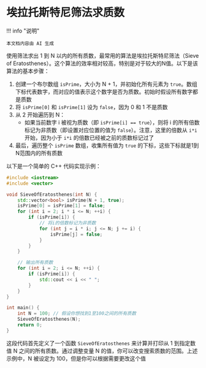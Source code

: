 # 埃拉托斯特尼筛法求质数

!!! info "说明"

    本文档内容由 AI 生成

使用筛法求出 1 到 N 以内的所有质数，最常用的算法是埃拉托斯特尼筛法（Sieve of Eratosthenes）。这个算法的效率相对较高，特别是对于较大的N值。以下是该算法的基本步骤：

1. 创建一个布尔数组 `isPrime`，大小为 N + 1，并初始化所有元素为 `true`。数组下标代表数字，而对应的值表示这个数字是否为质数。初始时假设所有数字都是质数
2. 将 `isPrime[0]` 和 `isPrime[1]` 设为 `false`，因为 0 和 1 不是质数
3. 从 2 开始遍历到 N：
      - 如果当前数字 i 被视为质数（即 `isPrime[i] == true`），则将 i 的所有倍数标记为非质数（即设置对应位置的值为 `false`）。注意，这里的倍数从 `i*i` 开始，因为小于 `i*i` 的倍数已经被之前的质数标记过了
4. 最后，遍历整个 `isPrime` 数组，收集所有值为 `true` 的下标，这些下标就是1到N范围内的所有质数

以下是一个简单的 C++ 代码实现示例：

```cpp linenums="1"
#include <iostream>
#include <vector>

void SieveOfEratosthenes(int N) {
    std::vector<bool> isPrime(N + 1, true);
    isPrime[0] = isPrime[1] = false;
    for (int i = 2; i * i <= N; ++i) {
        if (isPrime[i]) {
            // 将i的倍数标记为非质数
            for (int j = i * i; j <= N; j += i) {
                isPrime[j] = false;
            }
        }
    }

    // 输出所有质数
    for (int i = 2; i <= N; ++i) {
        if (isPrime[i]) {
            std::cout << i << " ";
        }
    }
}

int main() {
    int N = 100; // 假设你想找到1至100之间的所有质数
    SieveOfEratosthenes(N);
    return 0;
}
```

这段代码首先定义了一个函数 `SieveOfEratosthenes` 来计算并打印从 1 到指定数值 N 之间的所有质数。通过调整变量 N 的值，你可以改变搜索质数的范围。上述示例中，N 被设定为 100，但是你可以根据需要更改这个值